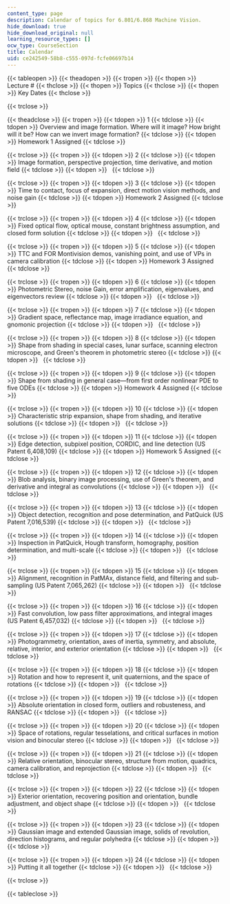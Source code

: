 ```yaml
---
content_type: page
description: Calendar of topics for 6.801/6.868 Machine Vision.
hide_download: true
hide_download_original: null
learning_resource_types: []
ocw_type: CourseSection
title: Calendar
uid: ce242549-58b8-c555-097d-fcfe06697b14
---
```


{{< tableopen >}}
{{< theadopen >}}
{{< tropen >}}
{{< thopen >}}
Lecture #
{{< thclose >}}
{{< thopen >}}
Topics
{{< thclose >}}
{{< thopen >}}
Key Dates
{{< thclose >}}

{{< trclose >}}

{{< theadclose >}}
{{< tropen >}}
{{< tdopen >}}
1
{{< tdclose >}}
{{< tdopen >}}
Overview and image formation. Where will it image? How bright will it be? How can we invert image formation?
{{< tdclose >}}
{{< tdopen >}}
Homework 1 Assigned
{{< tdclose >}}

{{< trclose >}}
{{< tropen >}}
{{< tdopen >}}
2
{{< tdclose >}}
{{< tdopen >}}
Image formation, perspective projection, time derivative, and motion field
{{< tdclose >}}
{{< tdopen >}}
 
{{< tdclose >}}

{{< trclose >}}
{{< tropen >}}
{{< tdopen >}}
3
{{< tdclose >}}
{{< tdopen >}}
Time to contact, focus of expansion, direct motion vision methods, and noise gain
{{< tdclose >}}
{{< tdopen >}}
Homework 2 Assigned
{{< tdclose >}}

{{< trclose >}}
{{< tropen >}}
{{< tdopen >}}
4
{{< tdclose >}}
{{< tdopen >}}
Fixed optical flow, optical mouse, constant brightness assumption, and closed form solution
{{< tdclose >}}
{{< tdopen >}}
 
{{< tdclose >}}

{{< trclose >}}
{{< tropen >}}
{{< tdopen >}}
5
{{< tdclose >}}
{{< tdopen >}}
TTC and FOR Montivision demos, vanishing point, and use of VPs in camera calibration
{{< tdclose >}}
{{< tdopen >}}
Homework 3 Assigned
{{< tdclose >}}

{{< trclose >}}
{{< tropen >}}
{{< tdopen >}}
6
{{< tdclose >}}
{{< tdopen >}}
Photometric Stereo, noise Gain, error amplification, eigenvalues, and eigenvectors review
{{< tdclose >}}
{{< tdopen >}}
 
{{< tdclose >}}

{{< trclose >}}
{{< tropen >}}
{{< tdopen >}}
7
{{< tdclose >}}
{{< tdopen >}}
Gradient space, reflectance map, image irradiance equation, and gnomonic projection
{{< tdclose >}}
{{< tdopen >}}
 
{{< tdclose >}}

{{< trclose >}}
{{< tropen >}}
{{< tdopen >}}
8
{{< tdclose >}}
{{< tdopen >}}
Shape from shading in special cases, lunar surface, scanning electron microscope, and Green's theorem in photometric stereo
{{< tdclose >}}
{{< tdopen >}}
 
{{< tdclose >}}

{{< trclose >}}
{{< tropen >}}
{{< tdopen >}}
9
{{< tdclose >}}
{{< tdopen >}}
Shape from shading in general case—from first order nonlinear PDE to five ODEs
{{< tdclose >}}
{{< tdopen >}}
Homework 4 Assigned
{{< tdclose >}}

{{< trclose >}}
{{< tropen >}}
{{< tdopen >}}
10
{{< tdclose >}}
{{< tdopen >}}
Characteristic strip expansion, shape from shading, and iterative solutions
{{< tdclose >}}
{{< tdopen >}}
 
{{< tdclose >}}

{{< trclose >}}
{{< tropen >}}
{{< tdopen >}}
11
{{< tdclose >}}
{{< tdopen >}}
Edge detection, subpixel position, CORDIC, and line detection (US Patent 6,408,109)
{{< tdclose >}}
{{< tdopen >}}
Homework 5 Assigned
{{< tdclose >}}

{{< trclose >}}
{{< tropen >}}
{{< tdopen >}}
12
{{< tdclose >}}
{{< tdopen >}}
Blob analysis, binary image processing, use of Green's theorem, and derivative and integral as convolutions
{{< tdclose >}}
{{< tdopen >}}
 
{{< tdclose >}}

{{< trclose >}}
{{< tropen >}}
{{< tdopen >}}
13
{{< tdclose >}}
{{< tdopen >}}
Object detection, recognition and pose determination, and PatQuick (US Patent 7,016,539)
{{< tdclose >}}
{{< tdopen >}}
 
{{< tdclose >}}

{{< trclose >}}
{{< tropen >}}
{{< tdopen >}}
14
{{< tdclose >}}
{{< tdopen >}}
Inspection in PatQuick, Hough transform, homography, position determination, and multi-scale
{{< tdclose >}}
{{< tdopen >}}
 
{{< tdclose >}}

{{< trclose >}}
{{< tropen >}}
{{< tdopen >}}
15
{{< tdclose >}}
{{< tdopen >}}
Alignment, recognition in PatMAx, distance field, and filtering and sub-sampling (US Patent 7,065,262)
{{< tdclose >}}
{{< tdopen >}}
 
{{< tdclose >}}

{{< trclose >}}
{{< tropen >}}
{{< tdopen >}}
16
{{< tdclose >}}
{{< tdopen >}}
Fast convolution, low pass filter approximations, and integral images (US Patent 6,457,032)
{{< tdclose >}}
{{< tdopen >}}
 
{{< tdclose >}}

{{< trclose >}}
{{< tropen >}}
{{< tdopen >}}
17
{{< tdclose >}}
{{< tdopen >}}
Photogrammetry, orientation, axes of inertia, symmetry, and absolute, relative, interior, and exterior orientation
{{< tdclose >}}
{{< tdopen >}}
 
{{< tdclose >}}

{{< trclose >}}
{{< tropen >}}
{{< tdopen >}}
18
{{< tdclose >}}
{{< tdopen >}}
Rotation and how to represent it, unit quaternions, and the space of rotations
{{< tdclose >}}
{{< tdopen >}}
 
{{< tdclose >}}

{{< trclose >}}
{{< tropen >}}
{{< tdopen >}}
19
{{< tdclose >}}
{{< tdopen >}}
Absolute orientation in closed form, outliers and robusteness, and RANSAC
{{< tdclose >}}
{{< tdopen >}}
 
{{< tdclose >}}

{{< trclose >}}
{{< tropen >}}
{{< tdopen >}}
20
{{< tdclose >}}
{{< tdopen >}}
Space of rotations, regular tesselations, and critical surfaces in motion vision and binocular stereo
{{< tdclose >}}
{{< tdopen >}}
 
{{< tdclose >}}

{{< trclose >}}
{{< tropen >}}
{{< tdopen >}}
21
{{< tdclose >}}
{{< tdopen >}}
Relative orientation, binocular stereo, structure from motion, quadrics, camera calibration, and reprojection
{{< tdclose >}}
{{< tdopen >}}
 
{{< tdclose >}}

{{< trclose >}}
{{< tropen >}}
{{< tdopen >}}
22
{{< tdclose >}}
{{< tdopen >}}
Exterior orientation, recovering position and orientation, bundle adjustment, and object shape
{{< tdclose >}}
{{< tdopen >}}
 
{{< tdclose >}}

{{< trclose >}}
{{< tropen >}}
{{< tdopen >}}
23
{{< tdclose >}}
{{< tdopen >}}
Gaussian image and extended Gaussian image, solids of revolution, direction histograms, and regular polyhedra
{{< tdclose >}}
{{< tdopen >}}
 
{{< tdclose >}}

{{< trclose >}}
{{< tropen >}}
{{< tdopen >}}
24
{{< tdclose >}}
{{< tdopen >}}
Putting it all together
{{< tdclose >}}
{{< tdopen >}}
 
{{< tdclose >}}

{{< trclose >}}

{{< tableclose >}}